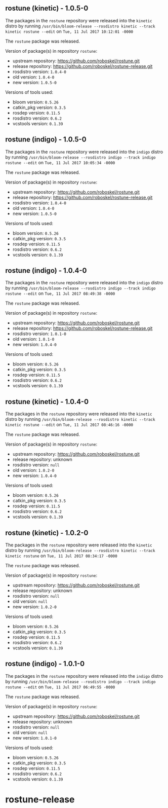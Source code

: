 ## rostune (kinetic) - 1.0.5-0

The packages in the `rostune` repository were released into the `kinetic` distro by running `/usr/bin/bloom-release --rosdistro kinetic --track kinetic rostune --edit` on `Tue, 11 Jul 2017 10:12:01 -0000`

The `rostune` package was released.

Version of package(s) in repository `rostune`:

- upstream repository: https://github.com/roboskel/rostune.git
- release repository: https://github.com/roboskel/rostune-release.git
- rosdistro version: `1.0.4-0`
- old version: `1.0.4-0`
- new version: `1.0.5-0`

Versions of tools used:

- bloom version: `0.5.26`
- catkin_pkg version: `0.3.5`
- rosdep version: `0.11.5`
- rosdistro version: `0.6.2`
- vcstools version: `0.1.39`


## rostune (indigo) - 1.0.5-0

The packages in the `rostune` repository were released into the `indigo` distro by running `/usr/bin/bloom-release --rosdistro indigo --track indigo rostune --edit` on `Tue, 11 Jul 2017 10:05:34 -0000`

The `rostune` package was released.

Version of package(s) in repository `rostune`:

- upstream repository: https://github.com/roboskel/rostune.git
- release repository: https://github.com/roboskel/rostune-release.git
- rosdistro version: `1.0.4-0`
- old version: `1.0.4-0`
- new version: `1.0.5-0`

Versions of tools used:

- bloom version: `0.5.26`
- catkin_pkg version: `0.3.5`
- rosdep version: `0.11.5`
- rosdistro version: `0.6.2`
- vcstools version: `0.1.39`


## rostune (indigo) - 1.0.4-0

The packages in the `rostune` repository were released into the `indigo` distro by running `/usr/bin/bloom-release --rosdistro indigo --track indigo rostune --edit` on `Tue, 11 Jul 2017 08:49:38 -0000`

The `rostune` package was released.

Version of package(s) in repository `rostune`:

- upstream repository: https://github.com/roboskel/rostune.git
- release repository: https://github.com/roboskel/rostune-release.git
- rosdistro version: `1.0.1-0`
- old version: `1.0.1-0`
- new version: `1.0.4-0`

Versions of tools used:

- bloom version: `0.5.26`
- catkin_pkg version: `0.3.5`
- rosdep version: `0.11.5`
- rosdistro version: `0.6.2`
- vcstools version: `0.1.39`


## rostune (kinetic) - 1.0.4-0

The packages in the `rostune` repository were released into the `kinetic` distro by running `/usr/bin/bloom-release --rosdistro kinetic --track kinetic rostune --edit` on `Tue, 11 Jul 2017 08:46:16 -0000`

The `rostune` package was released.

Version of package(s) in repository `rostune`:

- upstream repository: https://github.com/roboskel/rostune.git
- release repository: unknown
- rosdistro version: `null`
- old version: `1.0.2-0`
- new version: `1.0.4-0`

Versions of tools used:

- bloom version: `0.5.26`
- catkin_pkg version: `0.3.5`
- rosdep version: `0.11.5`
- rosdistro version: `0.6.2`
- vcstools version: `0.1.39`


## rostune (kinetic) - 1.0.2-0

The packages in the `rostune` repository were released into the `kinetic` distro by running `/usr/bin/bloom-release --rosdistro kinetic --track kinetic rostune` on `Tue, 11 Jul 2017 08:34:17 -0000`

The `rostune` package was released.

Version of package(s) in repository `rostune`:

- upstream repository: https://github.com/roboskel/rostune.git
- release repository: unknown
- rosdistro version: `null`
- old version: `null`
- new version: `1.0.2-0`

Versions of tools used:

- bloom version: `0.5.26`
- catkin_pkg version: `0.3.5`
- rosdep version: `0.11.5`
- rosdistro version: `0.6.2`
- vcstools version: `0.1.39`


## rostune (indigo) - 1.0.1-0

The packages in the `rostune` repository were released into the `indigo` distro by running `/usr/bin/bloom-release --rosdistro indigo --track indigo rostune --edit` on `Tue, 11 Jul 2017 06:49:55 -0000`

The `rostune` package was released.

Version of package(s) in repository `rostune`:

- upstream repository: https://github.com/roboskel/rostune.git
- release repository: unknown
- rosdistro version: `null`
- old version: `null`
- new version: `1.0.1-0`

Versions of tools used:

- bloom version: `0.5.26`
- catkin_pkg version: `0.3.5`
- rosdep version: `0.11.5`
- rosdistro version: `0.6.2`
- vcstools version: `0.1.39`


# rostune-release